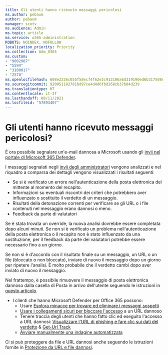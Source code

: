 ```yaml
---
title: Gli utenti hanno ricevuto messaggi pericolosi
ms.author: pebaum
author: pebaum
manager: scotv
ms.audience: Admin
ms.topic: article
ms.service: o365-administration
ROBOTS: NOINDEX, NOFOLLOW
localization_priority: Priority
ms.collection: Adm_O365
ms.custom:
- "9002907"
- "5594"
- "3100017"
- "2578"
ms.openlocfilehash: 608e2226c055f58ecf4f62e3c913106a6d319190ed6b317508e41514c12ba5d0
ms.sourcegitcommit: 920051182781bd97ce4d4d6fbd268cb37b84d239
ms.translationtype: HT
ms.contentlocale: it-IT
ms.lasthandoff: 08/11/2021
ms.locfileid: "57893407"
---
```

# <a name="did-your-users-receive-malicious-email"></a>Gli utenti hanno ricevuto messaggi pericolosi?

È ora possibile segnalare un'e-mail dannosa a Microsoft usando gli [invii nel portale di Microsoft 365 Defender](https://sip.security.microsoft.com/reportsubmission?viewid=admin).

I messaggi segnalati negli [invii degli amministratori](https://security.microsoft.com/reportsubmission?viewid=admin) vengono analizzati e nel riquadro a comparsa dei dettagli vengono visualizzati i risultati seguenti:

- Se si è verificato un errore nell'autenticazione della posta elettronica del mittente al momento del recapito.
- Informazioni su eventuali riscontri dei criteri che potrebbero aver influenzato o sostituito il verdetto di un messaggio.
- Risultati della detonazione correnti per verificare se gli URL o i file contenuti nel messaggio erano dannosi o meno.
- Feedback da parte di valutatori

Se è stata trovata un override, la nuova analisi dovrebbe essere completata dopo alcuni minuti. Se non si è verificato un problema nell'autenticazione della posta elettronica o il recapito non è stato influenzato da una sostituzione, per il feedback da parte dei valutatori potrebbe essere necessario fino a un giorno.

Se non si è d'accordo con il risultato finale su un messaggio, un URL o un file (bloccato o non bloccato), inviare di nuovo il messaggio dopo un giorno per ripetere l'analisi. È molto probabile che il verdetto cambi dopo aver inviato di nuovo il messaggio.

Nel frattempo, è possibile rimuovere il messaggio di posta elettronica dannoso dalla casella di Posta in arrivo dell'utente seguendo le istruzioni in [questo articolo](https://docs.microsoft.com/microsoft-365/compliance/search-for-and-delete-messages-in-your-organization).

- I clienti che hanno Microsoft Defender per Office 365 possono:
  - Usare [Esplora minacce per trovare ed eliminare i messaggi sospetti](https://docs.microsoft.com/microsoft-365/security/office-365-security/investigate-malicious-email-that-was-delivered)
  - [Usare i collegamenti sicuri per bloccare l'accesso](https://docs.microsoft.com/microsoft-365/security/office-365-security/safe-links) a un URL dannoso
  - Tenere traccia degli utenti che hanno fatto clic ed eseguito l'accesso a URL dannosi: [Visualizzare l'URL di phishing e fare clic sui dati del verdetto](https://docs.microsoft.com/microsoft-365/security/office-365-security/threat-explorer) & [Get-Url Track](https://docs.microsoft.com/powershell/module/exchange/get-urltrace)
  - [Avviare manualmente una indagine automatizzata](https://docs.microsoft.com/microsoft-365/security/office-365-security/automated-investigation-response-office)

Ci si può proteggere da file e URL dannosi anche seguendo le istruzioni fornite in [Protezione da URL e file dannosi](https://docs.microsoft.com/microsoft-365/security/office-365-security/protect-against-threats).
